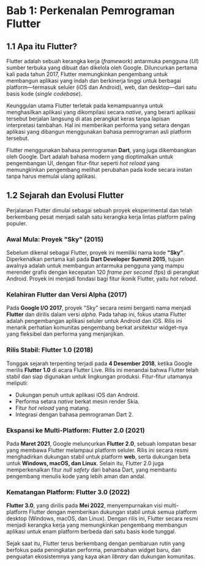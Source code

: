 # Bab 1: Perkenalan Pemrograman Flutter

## 1.1 Apa itu Flutter?

Flutter adalah sebuah kerangka kerja (*framework*) antarmuka pengguna (*UI*) sumber terbuka yang dibuat dan dikelola oleh Google. Diluncurkan pertama kali pada tahun 2017, Flutter memungkinkan pengembang untuk membangun aplikasi yang indah dan berkinerja tinggi untuk berbagai platform—termasuk seluler (iOS dan Android), web, dan desktop—dari satu basis kode (*single codebase*).

Keunggulan utama Flutter terletak pada kemampuannya untuk menghasilkan aplikasi yang dikompilasi secara *native*, yang berarti aplikasi tersebut berjalan langsung di atas perangkat keras tanpa lapisan interpretasi tambahan. Hal ini memberikan performa yang setara dengan aplikasi yang dibangun menggunakan bahasa pemrograman asli platform tersebut.

Flutter menggunakan bahasa pemrograman **Dart**, yang juga dikembangkan oleh Google. Dart adalah bahasa modern yang dioptimalkan untuk pengembangan UI, dengan fitur-fitur seperti *hot reload* yang memungkinkan pengembang melihat perubahan pada kode secara instan tanpa harus memulai ulang aplikasi.

## 1.2 Sejarah dan Evolusi Flutter

Perjalanan Flutter dimulai sebagai sebuah proyek eksperimental dan telah berkembang pesat menjadi salah satu kerangka kerja lintas platform paling populer.

### Awal Mula: Proyek "Sky" (2015)

Sebelum dikenal sebagai Flutter, proyek ini memiliki nama kode **"Sky"**. Diperkenalkan pertama kali pada **Dart Developer Summit 2015**, tujuan awalnya adalah untuk membangun antarmuka pengguna yang mampu merender grafis dengan kecepatan 120 *frame per second* (fps) di perangkat Android. Proyek ini menjadi fondasi bagi fitur ikonik Flutter, yaitu *hot reload*.

### Kelahiran Flutter dan Versi Alpha (2017)

Pada **Google I/O 2017**, proyek "Sky" secara resmi berganti nama menjadi **Flutter** dan dirilis dalam versi *alpha*. Pada tahap ini, fokus utama Flutter adalah pengembangan aplikasi seluler untuk Android dan iOS. Rilis ini menarik perhatian komunitas pengembang berkat arsitektur widget-nya yang fleksibel dan performa yang menjanjikan.

### Rilis Stabil: Flutter 1.0 (2018)

Tonggak sejarah terpenting terjadi pada **4 Desember 2018**, ketika Google merilis **Flutter 1.0** di acara Flutter Live. Rilis ini menandai bahwa Flutter telah stabil dan siap digunakan untuk lingkungan produksi. Fitur-fitur utamanya meliputi:
- Dukungan penuh untuk aplikasi iOS dan Android.
- Performa setara *native* berkat mesin render Skia.
- Fitur *hot reload* yang matang.
- Integrasi dengan bahasa pemrograman Dart 2.

### Ekspansi ke Multi-Platform: Flutter 2.0 (2021)

Pada **Maret 2021**, Google meluncurkan **Flutter 2.0**, sebuah lompatan besar yang membawa Flutter melampaui platform seluler. Rilis ini secara resmi menghadirkan dukungan stabil untuk platform **web**, serta dukungan beta untuk **Windows, macOS, dan Linux**. Selain itu, Flutter 2.0 juga memperkenalkan fitur *null safety* dari bahasa Dart, yang membantu pengembang menulis kode yang lebih aman dan andal.

### Kematangan Platform: Flutter 3.0 (2022)

**Flutter 3.0**, yang dirilis pada **Mei 2022**, menyempurnakan visi multi-platform Flutter dengan memberikan dukungan stabil untuk semua platform desktop (Windows, macOS, dan Linux). Dengan rilis ini, Flutter secara resmi menjadi kerangka kerja yang memungkinkan pengembang membangun aplikasi untuk enam platform berbeda dari satu basis kode tunggal.

Sejak saat itu, Flutter terus berkembang dengan pembaruan rutin yang berfokus pada peningkatan performa, penambahan widget baru, dan penguatan ekosistemnya yang kaya akan *library* dan dukungan komunitas.
